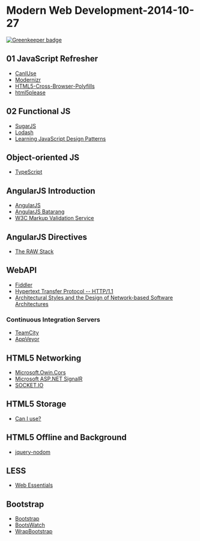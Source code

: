 Modern Web Development-2014-10-27
==============

[![Greenkeeper badge](https://badges.greenkeeper.io/mauricedb/MWD-2014-10-27.svg)](https://greenkeeper.io/)



## 01 JavaScript Refresher ##
- [CanIUse](http://caniuse.com/)
- [Modernizr](http://modernizr.com/)
- [HTML5-Cross-Browser-Polyfills](https://github.com/Modernizr/Modernizr/wiki/HTML5-Cross-Browser-Polyfills) 
- [html5please](http://html5please.com/)


## 02 Functional JS ##
- [SugarJS](http://sugarjs.com/)
- [Lodash](https://lodash.com/)
- [Learning JavaScript Design Patterns](http://addyosmani.com/resources/essentialjsdesignpatterns/book/#revealingmodulepatternjavascript)


## Object-oriented JS ##

- [TypeScript](http://www.typescriptlang.org/)





## AngularJS Introduction ##

- [AngularJS](https://angularjs.org/)
- [AngularJS Batarang](https://chrome.google.com/webstore/detail/angularjs-batarang/ighdmehidhipcmcojjgiloacoafjmpfk?hl=en-US)
- [W3C Markup Validation Service](http://validator.w3.org/check)


## AngularJS Directives ##

- [The RAW Stack](http://rawstack.azurewebsites.net/)


## WebAPI ##

- [Fiddler](http://www.telerik.com/fiddler)
- [Hypertext Transfer Protocol -- HTTP/1.1](http://www.ietf.org/rfc/rfc2616.txt)
- [Architectural Styles and
the Design of Network-based Software Architectures](http://www.ics.uci.edu/~fielding/pubs/dissertation/top.htm)

### Continuous Integration Servers 
- [TeamCity](https://www.jetbrains.com/teamcity/)
- [AppVeyor](http://www.appveyor.com/)


## HTML5 Networking ##

- [Microsoft.Owin.Cors](https://www.nuget.org/packages/Microsoft.Owin.Cors/)
- [Microsoft ASP.NET SignalR](https://www.nuget.org/packages/Microsoft.AspNet.SignalR/)
- [SOCKET.IO](http://socket.io/)


## HTML5 Storage ##

- [Can I use?](http://caniuse.com/)


## HTML5 Offline and Background ##

- [jquery-nodom](https://github.com/kpozin/jquery-nodom)


## LESS ##

- [Web Essentials](http://vswebessentials.com/)


## Bootstrap ##

- [Bootstrap](http://getbootstrap.com/)
- [BootsWatch](http://bootswatch.com/)
- [WrapBootstrap](https://wrapbootstrap.com/)

